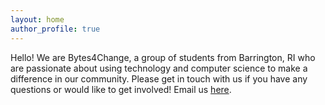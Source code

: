 ```yaml
---
layout: home
author_profile: true
---
```


Hello! We are Bytes4Change, a group of students from Barrington, RI who are passionate about using technology and computer science to make a difference in our community. Please get in touch with us if you have any questions or would like to get involved! Email us [here](mailto:bytes4change@proton.me).